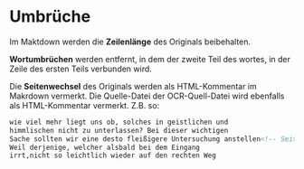 Umbrüche
========

Im Maktdown werden die **Zeilenlänge** des Originals beibehalten.

**Wortumbrüchen** werden entfernt, in dem der zweite Teil des wortes, in der Zeile
des ersten Teils verbunden wird.

Die **Seitenwechsel** des Originals werden als HTML-Kommentar
im Makrdown vermerkt. Die Quelle-Datei der OCR-Quell-Datei wird ebenfalls als
HTML-Kommentar vermerkt. Z.B. so:

```markdown
wie viel mehr liegt uns ob, solches in geistlichen und
himmlischen nicht zu unterlassen? Bei dieser wichtigen
Sache sollten wir eine desto fleißigere Untersuchung anstellen<!-- Seite 42 -->
Weil derjenige, welcher alsbald bei dem Eingang
irrt,nicht so leichtlich wieder auf den rechten Weg
```